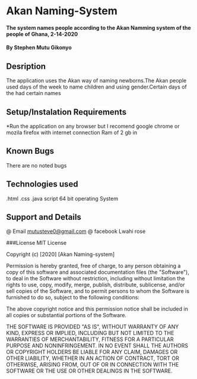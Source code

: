 # Akan Naming-System
#### The system names people according to the Akan Namming system of the people of Ghana, 2-14-2020
#### By Stephen Mutu Gikonyo

## Desription
The application uses the Akan way of naming newborns.The Akan people used days of the week to name children and using gender.Certain days of the  had certain names

## Setup/Instalation Requirements
*Run the application on any browser but I recomend google chrome or mozila firefox with internet connection
Ram of 2 gb
in

## Known Bugs 
There are no noted bugs 

## Technologies used 
.html
.css
.java script
64 bit operating System

## Support and Details 
@ Email mutusteve0@gmail.com
@ facebook Lwahi rose

###License
MIT License

Copyright (c) [2020] [Akan Naming-system]

Permission is hereby granted, free of charge, to any person obtaining a copy
of this software and associated documentation files (the "Software"), to deal
in the Software without restriction, including without limitation the rights
to use, copy, modify, merge, publish, distribute, sublicense, and/or sell
copies of the Software, and to permit persons to whom the Software is
furnished to do so, subject to the following conditions:

The above copyright notice and this permission notice shall be included in all
copies or substantial portions of the Software.

THE SOFTWARE IS PROVIDED "AS IS", WITHOUT WARRANTY OF ANY KIND, EXPRESS OR
IMPLIED, INCLUDING BUT NOT LIMITED TO THE WARRANTIES OF MERCHANTABILITY,
FITNESS FOR A PARTICULAR PURPOSE AND NONINFRINGEMENT. IN NO EVENT SHALL THE
AUTHORS OR COPYRIGHT HOLDERS BE LIABLE FOR ANY CLAIM, DAMAGES OR OTHER
LIABILITY, WHETHER IN AN ACTION OF CONTRACT, TORT OR OTHERWISE, ARISING FROM,
OUT OF OR IN CONNECTION WITH THE SOFTWARE OR THE USE OR OTHER DEALINGS IN THE
SOFTWARE.